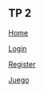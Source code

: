 <h2>TP 2</h2>
<p><a href="home.html">Home<a></p>
<p><a href="login.html">Login<a></p>
<p><a href="register.html">Register<a></p>
<p><a href="juego.html">Juego<a></p>
